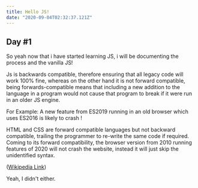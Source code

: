 ```yaml
---
title: Hello JS!
date: "2020-09-04T02:32:37.121Z"
---
```

Day #1 
---
So yeah now that i have started learning JS, i will be documenting the process and the vanilla JS!

Js is backwards compatible, therefore ensuring that all legacy code will work 100% fine, whereas on the other hand it is not forward compatible, being forwards-compatible means that including a new addition to the language in a program would not cause that program to break if it were run in an older JS engine.

For Example: A new feature from ES2019 running in an old browser which uses ES2016  is likely to crash !

HTML and CSS are forward compatible languages but not backward compatible, trailing the programmer to re-write the same code if required. Coming to its forward compatibility, the browser version from 2010 running features of 2020 will not crash the website, instead it will just skip the unidentified syntax.


([Wikipedia Link](https://en.wikipedia.org/wiki/Salted_duck_egg))

Yeah, I didn't either.
